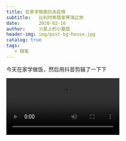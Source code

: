```yaml
---
title: 在家学做面抗击疫情
subtitle:   比利时希腊爱琴海之旅
date:       2020-02-16
author:     火星上的小蘑菇
header-img: img/post-bg-house.jpg
catalog: true
tags:
   - 随笔
---
```


今天在家学做饭，然后用抖音剪辑了一下下

<video><source src="https://gd1.xxwu1990.tk/笑笑照片/视频/在家做菜.mp4" type="video/mp4"></video>
